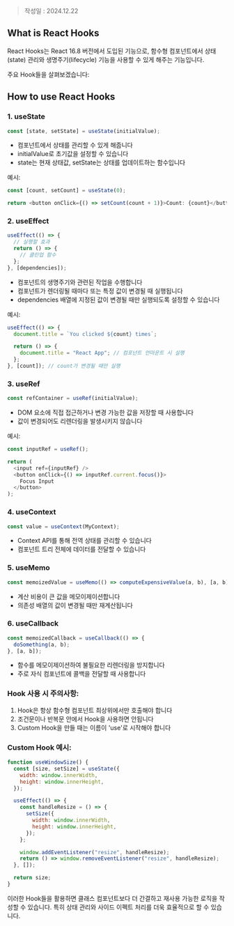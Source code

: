 > 작성일 : 2024.12.22

## What is React Hooks

React Hooks는 React 16.8 버전에서 도입된 기능으로, 함수형 컴포넌트에서 상태(state) 관리와 생명주기(lifecycle) 기능을 사용할 수 있게 해주는 기능입니다.

주요 Hook들을 살펴보겠습니다:

## How to use React Hooks

### 1. useState

```javascript
const [state, setState] = useState(initialValue);
```

- 컴포넌트에서 상태를 관리할 수 있게 해줍니다
- initialValue로 초기값을 설정할 수 있습니다
- state는 현재 상태값, setState는 상태를 업데이트하는 함수입니다

예시:

```javascript
const [count, setCount] = useState(0);

return <button onClick={() => setCount(count + 1)}>Count: {count}</button>;
```

### 2. useEffect

```javascript
useEffect(() => {
  // 실행할 효과
  return () => {
    // 클린업 함수
  };
}, [dependencies]);
```

- 컴포넌트의 생명주기와 관련된 작업을 수행합니다
- 컴포넌트가 렌더링될 때마다 또는 특정 값이 변경될 때 실행됩니다
- dependencies 배열에 지정된 값이 변경될 때만 실행되도록 설정할 수 있습니다

예시:

```javascript
useEffect(() => {
  document.title = `You clicked ${count} times`;

  return () => {
    document.title = "React App"; // 컴포넌트 언마운트 시 실행
  };
}, [count]); // count가 변경될 때만 실행
```

### 3. useRef

```javascript
const refContainer = useRef(initialValue);
```

- DOM 요소에 직접 접근하거나 변경 가능한 값을 저장할 때 사용합니다
- 값이 변경되어도 리렌더링을 발생시키지 않습니다

예시:

```javascript
const inputRef = useRef();

return (
  <input ref={inputRef} />
  <button onClick={() => inputRef.current.focus()}>
    Focus Input
  </button>
);
```

### 4. useContext

```javascript
const value = useContext(MyContext);
```

- Context API를 통해 전역 상태를 관리할 수 있습니다
- 컴포넌트 트리 전체에 데이터를 전달할 수 있습니다

### 5. useMemo

```javascript
const memoizedValue = useMemo(() => computeExpensiveValue(a, b), [a, b]);
```

- 계산 비용이 큰 값을 메모이제이션합니다
- 의존성 배열의 값이 변경될 때만 재계산됩니다

### 6. useCallback

```javascript
const memoizedCallback = useCallback(() => {
  doSomething(a, b);
}, [a, b]);
```

- 함수를 메모이제이션하여 불필요한 리렌더링을 방지합니다
- 주로 자식 컴포넌트에 콜백을 전달할 때 사용합니다

### Hook 사용 시 주의사항:

1. Hook은 항상 함수형 컴포넌트 최상위에서만 호출해야 합니다
2. 조건문이나 반복문 안에서 Hook을 사용하면 안됩니다
3. Custom Hook을 만들 때는 이름이 'use'로 시작해야 합니다

### Custom Hook 예시:

```javascript
function useWindowSize() {
  const [size, setSize] = useState({
    width: window.innerWidth,
    height: window.innerHeight,
  });

  useEffect(() => {
    const handleResize = () => {
      setSize({
        width: window.innerWidth,
        height: window.innerHeight,
      });
    };

    window.addEventListener("resize", handleResize);
    return () => window.removeEventListener("resize", handleResize);
  }, []);

  return size;
}
```

이러한 Hook들을 활용하면 클래스 컴포넌트보다 더 간결하고 재사용 가능한 로직을 작성할 수 있습니다. 특히 상태 관리와 사이드 이펙트 처리를 더욱 효율적으로 할 수 있습니다.
